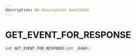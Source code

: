 ```yaml
---
description: No description available 
---
```


# GET_EVENT_FOR_RESPONSE

```cpp
int GET_EVENT_FOR_RESPONSE(int _Unk0);
```